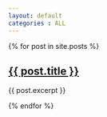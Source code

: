 ```yaml
---
layout: default
categories : ALL
---
```


{% for post in site.posts %}
  <div class="postlist">
    <h2><a href="{{ post.url | relative_url }}">{{ post.title }}</a></h2>
    <p>{{ post.excerpt }}</p>
  </div>
{% endfor %}



